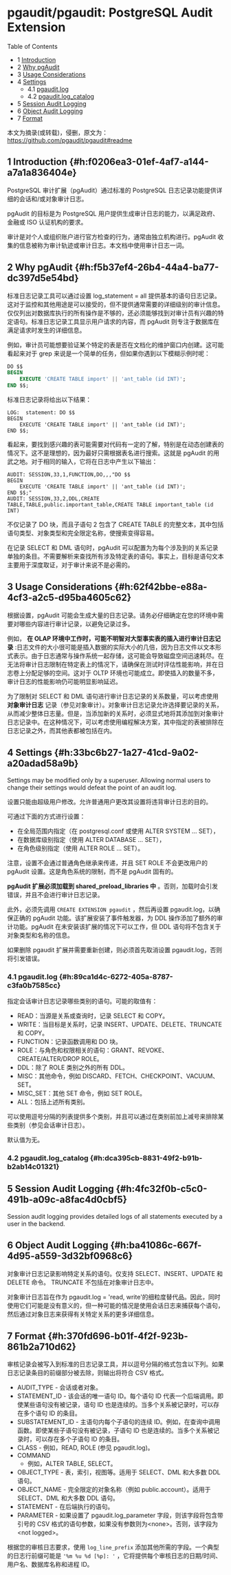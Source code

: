 # pgaudit/pgaudit: PostgreSQL Audit Extension


<div class="ox-hugo-toc toc has-section-numbers">

<div class="heading">Table of Contents</div>

- <span class="section-num">1</span> [Introduction](#h:f0206ea3-01ef-4af7-a144-a7a1a836404e)
- <span class="section-num">2</span> [Why pgAudit](#h:f5b37ef4-26b4-44a4-ba77-dc397d5e54bd)
- <span class="section-num">3</span> [Usage Considerations](#h:62f42bbe-e88a-4cf3-a2c5-d95ba4605c62)
- <span class="section-num">4</span> [Settings](#h:33bc6b27-1a27-41cd-9a02-a20adad58a9b)
    - <span class="section-num">4.1</span> [pgaudit.log](#h:89ca1d4c-6272-405a-8787-c3fa0b7585cc)
    - <span class="section-num">4.2</span> [pgaudit.log_catalog](#h:dca395cb-8831-49f2-b91b-b2ab14c01321)
- <span class="section-num">5</span> [Session Audit Logging](#h:4fc32f0b-c5c0-491b-a09c-a8fac4d0cbf5)
- <span class="section-num">6</span> [Object Audit Logging](#h:ba41086c-667f-4d95-a559-3d32bf0968c6)
- <span class="section-num">7</span> [Format](#h:370fd696-b01f-4f2f-923b-861b2a710d62)

</div>
<!--endtoc-->


本文为摘录(或转载)，侵删，原文为： https://github.com/pgaudit/pgaudit#readme



## <span class="section-num">1</span> Introduction {#h:f0206ea3-01ef-4af7-a144-a7a1a836404e}

PostgreSQL 审计扩展（pgAudit）通过标准的 PostgreSQL 日志记录功能提供详细的会话和/或对象审计日志。

pgAudit 的目标是为 PostgreSQL 用户提供生成审计日志的能力，以满足政府、金融或 ISO 认证机构的要求。

审计是对个人或组织账户进行官方检查的行为，通常由独立机构进行。pgAudit 收集的信息被称为审计轨迹或审计日志。本文档中使用审计日志一词。


## <span class="section-num">2</span> Why pgAudit {#h:f5b37ef4-26b4-44a4-ba77-dc397d5e54bd}

标准日志记录工具可以通过设置 log_statement = all 提供基本的语句日志记录。这对于监控和其他用途是可以接受的，但不提供通常需要的详细级别的审计信息。仅仅列出对数据库执行的所有操作是不够的，还必须能够找到对审计员有兴趣的特定语句。标准日志记录工具显示用户请求的内容，而 pgAudit 则专注于数据库在满足请求时发生的详细信息。

例如，审计员可能想要验证某个特定的表是否在文档化的维护窗口内创建。这可能看起来对于 grep 来说是一个简单的任务，但如果你遇到以下模糊示例时呢：

```sql
DO $$
BEGIN
    EXECUTE 'CREATE TABLE import' || 'ant_table (id INT)';
END $$;
```

标准日志记录将给出以下结果：

```text
LOG:  statement: DO $$
BEGIN
    EXECUTE 'CREATE TABLE import' || 'ant_table (id INT)';
END $$;
```

看起来，要找到感兴趣的表可能需要对代码有一定的了解，特别是在动态创建表的情况下。这不是理想的，因为最好只需根据表名进行搜索。这就是 pgAudit 的用武之地。对于相同的输入，它将在日志中产生以下输出：

```text
AUDIT: SESSION,33,1,FUNCTION,DO,,,"DO $$
BEGIN
    EXECUTE 'CREATE TABLE import' || 'ant_table (id INT)';
END $$;"
AUDIT: SESSION,33,2,DDL,CREATE TABLE,TABLE,public.important_table,CREATE TABLE important_table (id INT)
```

不仅记录了 DO 块，而且子语句 2 包含了 CREATE TABLE 的完整文本，其中包括语句类型、对象类型和完全限定名称，使搜索变得容易。

在记录 SELECT 和 DML 语句时，pgAudit 可以配置为为每个涉及到的关系记录单独的条目。不需要解析来查找所有涉及特定表的语句。事实上，目标是语句文本主要用于深度取证，对于审计来说不是必需的。


## <span class="section-num">3</span> Usage Considerations {#h:62f42bbe-e88a-4cf3-a2c5-d95ba4605c62}

根据设置，pgAudit 可能会生成大量的日志记录。请务必仔细确定在您的环境中需要对哪些内容进行审计记录，以避免记录过多。

例如， **在 OLAP 环境中工作时，可能不明智对大型事实表的插入进行审计日志记录** :日志文件的大小很可能是插入数据的实际大小的几倍，因为日志文件以文本形式表示。由于日志通常与操作系统一起存储，这可能会导致磁盘空间迅速耗尽。在无法将审计日志限制在特定表上的情况下，请确保在测试时评估性能影响，并在日志卷上分配足够的空间。这对于 OLTP 环境也可能成立。即使插入的数量不多，审计日志的性能影响仍可能明显影响延迟。

为了限制对 SELECT 和 DML 语句进行审计日志记录的关系数量，可以考虑使用 **对象审计日志** 记录（参见对象审计）。对象审计日志记录允许选择要记录的关系，从而减少整体日志量。但是，当添加新的关系时，必须显式地将其添加到对象审计日志记录中。在这种情况下，可以考虑使用编程解决方案，其中指定的表被排除在日志记录之外，而其他表都被包括在内。


## <span class="section-num">4</span> Settings {#h:33bc6b27-1a27-41cd-9a02-a20adad58a9b}

Settings may be modified only by a superuser. Allowing normal users to change their
settings would defeat the point of an audit log.

设置只能由超级用户修改。允许普通用户更改其设置将违背审计日志的目的。

可通过下面的方式进行设置：

-   在全局范围内指定（在 postgresql.conf 或使用 ALTER SYSTEM &#x2026; SET），
-   在数据库级别指定（使用 ALTER DATABASE &#x2026; SET），
-   在角色级别指定（使用 ALTER ROLE &#x2026; SET）。

注意，设置不会通过普通角色继承来传递，并且 SET ROLE 不会更改用户的 pgAudit 设置。这是角色系统的限制，而不是 pgAudit 固有的。

**pgAudit 扩展必须加载到 shared_preload_libraries 中** 。否则，加载时会引发错误，并且不会进行审计日志记录。

此外，必须先调用 `CREATE EXTENSION pgaudit` ，然后再设置 pgaudit.log，以确保正确的
pgAudit 功能。该扩展安装了事件触发器，为 DDL 操作添加了额外的审计功能。pgAudit 在未安装该扩展的情况下可以工作，但 DDL 语句将不包含关于对象类型和名称的信息。

如果删除 pgaudit 扩展并需要重新创建，则必须首先取消设置 pgaudit.log，否则将引发错误。


### <span class="section-num">4.1</span> pgaudit.log {#h:89ca1d4c-6272-405a-8787-c3fa0b7585cc}

指定会话审计日志记录哪些类别的语句。可能的取值有：

-   READ：当源是关系或查询时，记录 SELECT 和 COPY。
-   WRITE：当目标是关系时，记录 INSERT、UPDATE、DELETE、TRUNCATE 和 COPY。
-   FUNCTION：记录函数调用和 DO 块。
-   ROLE：与角色和权限相关的语句：GRANT、REVOKE、CREATE/ALTER/DROP ROLE。
-   DDL：除了 ROLE 类别之外的所有 DDL。
-   MISC：其他命令，例如 DISCARD、FETCH、CHECKPOINT、VACUUM、SET。
-   MISC_SET：其他 SET 命令，例如 SET ROLE。
-   ALL：包括上述所有类别。

可以使用逗号分隔的列表提供多个类别，并且可以通过在类别前加上减号来排除某些类别（参见会话审计日志）。

默认值为无。


### <span class="section-num">4.2</span> pgaudit.log_catalog {#h:dca395cb-8831-49f2-b91b-b2ab14c01321}


## <span class="section-num">5</span> Session Audit Logging {#h:4fc32f0b-c5c0-491b-a09c-a8fac4d0cbf5}

Session audit logging provides detailed logs of all statements executed by a user in the
backend.


## <span class="section-num">6</span> Object Audit Logging {#h:ba41086c-667f-4d95-a559-3d32bf0968c6}

对象审计日志记录影响特定关系的语句。仅支持 SELECT、INSERT、UPDATE 和 DELETE 命令。
TRUNCATE 不包括在对象审计日志中。

对象审计日志旨在作为 pgaudit.log = 'read, write'的细粒度替代品。因此，同时使用它们可能是没有意义的，但一种可能的情况是使用会话日志来捕获每个语句，然后通过对象日志来获得有关特定关系的更多详细信息。


## <span class="section-num">7</span> Format {#h:370fd696-b01f-4f2f-923b-861b2a710d62}

审核记录会被写入到标准的日志记录工具，并以逗号分隔的格式包含以下列。如果日志记录条目的前缀部分被去除，则输出将符合 CSV 格式。

-   AUDIT_TYPE - 会话或者对象。
-   STATEMENT_ID - 该会话的唯一语句 ID。每个语句 ID 代表一个后端调用。即使某些语句没有被记录，语句 ID 也是连续的。当多个关系被记录时，可以存在多个语句 ID 的条目。
-   SUBSTATEMENT_ID - 主语句内每个子语句的连续 ID。例如，在查询中调用函数。即使某些子语句没有被记录，子语句 ID 也是连续的。当多个关系被记录时，可以存在多个子语句 ID 的条目。
-   CLASS - 例如，READ, ROLE (参见 pgaudit.log)。
-   COMMAND
    -   例如，ALTER TABLE, SELECT。
-   OBJECT_TYPE - 表，索引，视图等。适用于 SELECT、DML 和大多数 DDL 语句。
-   OBJECT_NAME - 完全限定的对象名称（例如 public.account）。适用于 SELECT、DML 和大多数 DDL 语句。
-   STATEMENT - 在后端执行的语句。
-   PARAMETER - 如果设置了 pgaudit.log_parameter 字段，则该字段将包含带引号的 CSV 格式的语句参数，如果没有参数则为&lt;none&gt;。否则，该字段为&lt;not logged&gt;。

根据您的审核日志要求，使用 `log_line_prefix` 添加其他所需的字段。一个典型的日志行前缀可能是 `'%m %u %d [%p]: '` ，它将提供每个审核日志的日期/时间、用户名、数据库名称和进程 ID。


